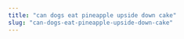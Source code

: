 ```yaml
---
title: "can dogs eat pineapple upside down cake"
slug: "can-dogs-eat-pineapple-upside-down-cake"
---
```


